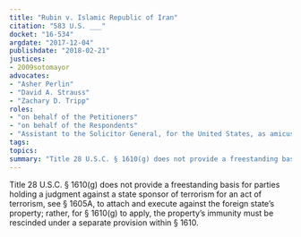 ```yaml
---
title: "Rubin v. Islamic Republic of Iran"
citation: "583 U.S. ___"
docket: "16-534"
argdate: "2017-12-04"
publishdate: "2018-02-21"
justices:
- 2009sotomayor
advocates:
- "Asher Perlin"
- "David A. Strauss"
- "Zachary D. Tripp"
roles:
- "on behalf of the Petitioners"
- "on behalf of the Respondents"
- "Assistant to the Solicitor General, for the United States, as amicus curiae, supporting the Respondents"
tags:
topics:
summary: "Title 28 U.S.C. § 1610(g) does not provide a freestanding basis for parties holding a judgment against a state sponsor of terrorism for an act of terrorism, see § 1605A, to attach and execute against the foreign state’s property; rather, for § 1610(g) to apply, the property’s immunity must be rescinded under a separate provision within § 1610."
---
```

Title 28 U.S.C. § 1610(g) does not provide a freestanding basis for parties holding a judgment against a state sponsor of terrorism for an act of terrorism, see § 1605A, to attach and execute against the foreign state’s property; rather, for § 1610(g) to apply, the property’s immunity must be rescinded under a separate provision within § 1610.

